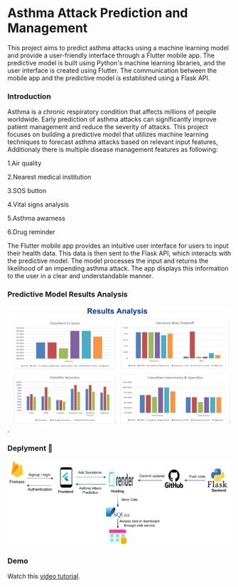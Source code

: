 # Asthma Attack Prediction and Management
This project aims to predict asthma attacks using a machine learning model and provide a user-friendly interface through a Flutter mobile app. The predictive 
model is built using Python's machine learning libraries, and the user interface is created using Flutter. The communication between the mobile app and the
predictive model is established using a Flask API.

### Introduction
Asthma is a chronic respiratory condition that affects millions of people worldwide. Early prediction of asthma attacks can significantly improve patient management and reduce the severity of attacks. This project focuses on building a predictive model that utilizes machine learning techniques to forecast asthma attacks based on relevant input features, Additionaly there is multiple disease management features as following:

1.Air quality

2.Nearest medical institution 

3.SOS button

4.Vital signs analysis

5.Asthma awarness 

6.Drug reminder

The Flutter mobile app provides an intuitive user interface for users to input their health data. This data is then sent to the Flask API, which interacts with the predictive model. The model processes the input and returns the likelihood of an impending asthma attack. The app displays this information to the user in a clear and understandable manner.


### Predictive Model Results Analysis 


![Image Alt Text](https://github.com/HadeerElessily/Asthma_Attack_Prediction/blob/main/mlresults.jpg).


### Deplyment 🚀


![Image Alt Text](https://github.com/HadeerElessily/Asthma_Attack_Prediction/blob/main/deployment.jpg)


### Demo

Watch this [video tutorial](https://drive.google.com/file/d/1TkbNnPm3_Q0lML5qOL7xMF9FpWx4JiD7/view?usp=drive_link).


